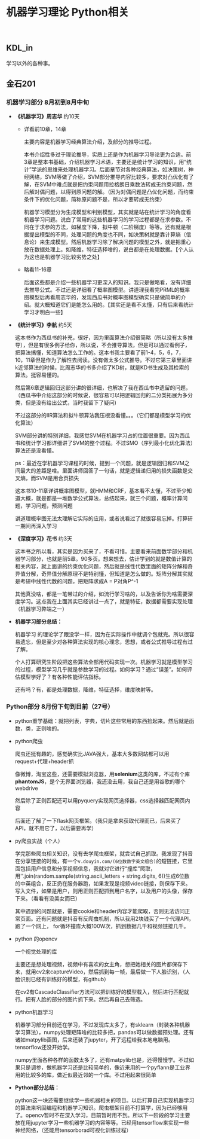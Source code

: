 # 机器学习理论 Python相关
</br>

## KDL_in

学习以外的各种事。

## 金石201

### 机器学习部分 8月初到8月中旬
- **《机器学习》周志华**  约10天
  
  - 详看前10章，14章
    
    主要内容是机器学习经典算法介绍，及部分的推导过程。
    
    本书介绍性多过于理论推导，实质上还是作为机器学习导论更为合适。前3章是整本书基础，介绍机器学习术语，主要还是统计学习的知识，用“统计”学派的思维来处理机器学习。后面章节对各种经典算法，如决策树，神经网络，SVM等做了介绍，SVM部分推导内容比较多，要求对凸优化有了解，在SVM中难点就是把约束问题用拉格朗日乘数法转成无约束问题，然后解对偶问题，以得到原问题的解。（因为对偶问题是凸优化问题，而约束条件下的优化问题，简称原问题不是，所以才要转成无约束）
    
    机器学习模型分为生成模型和判别模型，其实就是站在统计学习的角度看机器学习问题。说白了常用的这些机器学习的学习过程都是在求参数。不同在于求参的方法，如梯度下降，拟牛顿（二阶梯度）等等。还有就是根据提出模型的不同，处理问题的角度也不同，如决策树就是靠计算熵（信息论）来生成模型。然后机器学习除了解决问题的模型之外，就是把重心放在数据处理上。如降维，特征选择啥的，说白都是在处理数据。【个人认为这也是机器学习比较劣势之处】
  
  - 略看11-16章
    
    后面这些都是介绍一些机器学习更深入的知识。我只是做略看，没有详细去推导公式。不过还是详细看了概率图模型。讲道理我看完PRML的概率图模型后再看周志华的，发现西瓜书对概率图模型确实只是做简单的介绍。就大概知道它们是能怎么用的。【其实还是看不太懂，只有后来看统计学习才明白一些】

- **《统计学习》李航**    约5天
  
  这本书作为西瓜书的补充，很好，因为里面算法介绍很简略（所以没有太多推导），但是有很多例子给你，所以说，不会推导算法，但是可以通过看例子，把算法搞懂，知道算法怎么工作的。这本书我主要看了前1-4，5，6，7，10，11章但是作为了解性去阅读。没有做太多公式推导。不过它第三章里面讲k近邻算法的时候，比周志华的书多介绍了KD树，就是KD书生成及其检索的算法。挺容易懂的。
  
  然后第6章逻辑回归这部分讲的很详细，也解决了我在西瓜书中遗留的问题，（西瓜书中介绍这部分的时候说，很容易可以把逻辑回归的二分类拓展为多分类，但是没有给出公式，当时我留下了疑问)
  
  不过这部分的IIR算法和拟牛顿算法我压根没看懂。。。（它们都是模型学习的优化算法）
  
  SVM部分讲的特别详细，我感觉SVM在机器学习占的位置很重要。因为西瓜书和统计学习都详细讲了SVM的整个过程。不过SMO（序列最小化优化算法）算法还是没看懂。
  
  ps：最近在学机器学习课程的时候，提到一个问题，就是逻辑回归和SVM之间最大的差距是啥。里面讲师回答了一句话，就是逻辑递归用的损失函数是交叉熵，而SVM是用合页损失
  
  这本书10-11章详讲概率图模型，就HMM和CRF，基本看不太懂，不过至少知道大概，就是都是一堆数学公式算法，总结起来，就三个问题，概率计算问题，学习问题，预测问题
  
  讲道理概率图无法太理解它实际的应用，或者说看过了就很容易忘掉。打算研一期间再深入学习


- **《深度学习》花书**    约3天
  
  这本书之所以看，其实是因为买来了，不看可惜。主要看来前面数学部分和机器学习部分，也就是前5章。90多页。想来想去，估计学到的就是数值计算的相关内容，就上面讲的约束优化问题，然后就是线性代数里面的矩阵分解和奇异值分解，奇异值分解原理不是特别懂，但知道是怎么做的。矩阵分解其实就是考研中线性代数的问题，把矩阵求成A = P对角P^-1
  
  其他真没啥，都是一笔带过的介绍，如流行学习啥的，以及告诉你为啥需要深度学习。这点我在上面其实已经讲过一点了，就是特征，数据都需要实现处理（机器学习弊端之一）

- **机器学习部分总结：**
  
  机器学习 的理论学了跟没学一样，因为在实际操作中就调个包就完。所以很容易遗忘，但是至少对各种算法实现的核心理念，思想，或者公式推导过程有过了解。
  
  个人打算研究生阶段把这些算法全部用代码实现一次。机器学习就是模型学习的过程，模型学习几乎就是参数学习的过程。如何学习？通过“误差”。如何评估模型学好了？有各种性能评估指标。
  
  还有吗？有，都是处理数据，降维，特征选择，维度映射等。

### Python部分 8月份下旬到目前（27号）
- python重学基础：就把列表，字典，切片这些常用的东西捡起来。然后就是函数，类，正则啥的。
- python爬虫  
  
  爬虫还挺有趣的，感觉确实比JAVA强大，基本大多数网站都可以用request+代理+header抓
  
  像微博，淘宝这些，还需要模拟浏览器，用**selenium**这类的库，不过有个库**phantomJS**，是个无界面浏览器，我还没去用，我自己还是用谷歌的哪个webdrive
  
  然后除了正则匹配还可以用pyquery实现网页选择器，css选择器匹配网页内容
  
  后面还了解了一下flask网页框架。（我只是拿来获取代理而已，后来买了API，就不用它了，以后需要再学）

- py爬虫实战（个人）
  
  学完那些爬虫相关知识，没有去学爬虫框架，就尝试自己抓取。我发现了抖音在分享链接的时候，有一个```v.douyin.com/(6位数数字英文组合)```的短链接，它里面包括用户信息和分享视频信息，我就对它进行“撞库”爬取，用''.join(random.sample(string.ascii_letters + string.digits, 6))生成6位数的中英组合，反正扔在服务器跑，如果发现是视频video链接，则保存下来。写入文件，如果是用户，则用正则匹配抓到用户名字，以及用户的头像，保存下来。（看看有没美女而已）
  
  其中遇到的问题就是，需要cookie和header内容才能爬取，否则无法访问正常页面。还有问题就是抖音有反爬虫机制，所以我用2块钱买了一个代理API，跑了一个网上， for循环撞库大概100W次，抓到数据几千和视频链接几千。

- python 的opencv
  
  一个视觉处理的库
  
  主要还是想处理视频，视频中有喜欢的女主角，想把她相关的图片都保存下来，就用cv2来captureVideo，然后抓到每一帧，最后做一下人脸识别，（人脸识别已经有训练好的模型，有github）
  
  在cv2有CascadeClassifier方法可以把训练好的模型载入，然后进行匹配就行。把有人脸的部分的图片抓下来。然后再自己去筛选。

- python机器学习
  
  机器学习部分目前还在学习，不过发现库太多了，有sklearn（封装各种机器学习算法），numpy处理矩阵啥的比较多把，pandas可以做数据预处理。还有诸如matpylib画图，后来还装了jupyter，开了远程给我本地电脑用。tensorflow还没开始学。
  
  numpy里面各种各样的函数太多了，还有matpylib也是，还得慢慢学。不过如果只是调参，做机器学习还是比较简单的，像近来用的一个pyflann是工业界用的比较多的库，做近似最近邻的一个库。不过用起来很简单

- **Python部分总结：**
  
  python这一块还需要继续学一些机器相关的项目。以后打算自己实现机器学习的算法来巩固编程和机器学习知识。爬虫框架目前不打算学，因为已经够用了。opencv暂时不在深入学习，目前暂时用不到。所以下一阶段的学习主要放在用jupyter学习一些机器学习的内容等等。已经用tensorflow来实现一些神经网络，（还能用tensorborad可视化训练过程）
